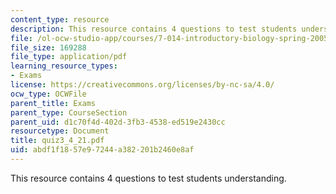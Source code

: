 ```yaml
---
content_type: resource
description: This resource contains 4 questions to test students understanding.
file: /ol-ocw-studio-app/courses/7-014-introductory-biology-spring-2005/abdf1f1857e97244a382201b2460e8af_quiz3_4_21.pdf
file_size: 169288
file_type: application/pdf
learning_resource_types:
- Exams
license: https://creativecommons.org/licenses/by-nc-sa/4.0/
ocw_type: OCWFile
parent_title: Exams
parent_type: CourseSection
parent_uid: d1c70f4d-402d-3fb3-4538-ed519e2430cc
resourcetype: Document
title: quiz3_4_21.pdf
uid: abdf1f18-57e9-7244-a382-201b2460e8af
---
```

This resource contains 4 questions to test students understanding.